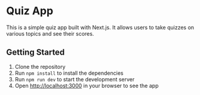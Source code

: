# Quiz App

This is a simple quiz app built with Next.js. It allows users to take quizzes on various topics and see their scores.

## Getting Started

1. Clone the repository
2. Run `npm install` to install the dependencies
3. Run `npm run dev` to start the development server
4. Open [http://localhost:3000](http://localhost:3000) in your browser to see the app


